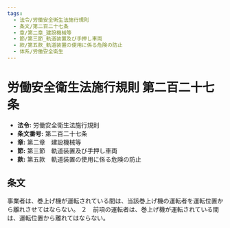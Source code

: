```yaml
---
tags:
  - 法令/労働安全衛生法施行規則
  - 条文/第二百二十七条
  - 章/第二章_建設機械等
  - 節/第三節_軌道装置及び手押し車両
  - 款/第五款_軌道装置の使用に係る危険の防止
  - 体系/労働安全衛生
---
```

# 労働安全衛生法施行規則 第二百二十七条

- **法令:** 労働安全衛生法施行規則
- **条文番号:** 第二百二十七条
- **章:** 第二章　建設機械等
- **節:** 第三節　軌道装置及び手押し車両
- **款:** 第五款　軌道装置の使用に係る危険の防止

## 条文
事業者は、巻上げ機が運転されている間は、当該巻上げ機の運転者を運転位置から離れさせてはならない。
２　前項の運転者は、巻上げ機が運転されている間は、運転位置から離れてはならない。

